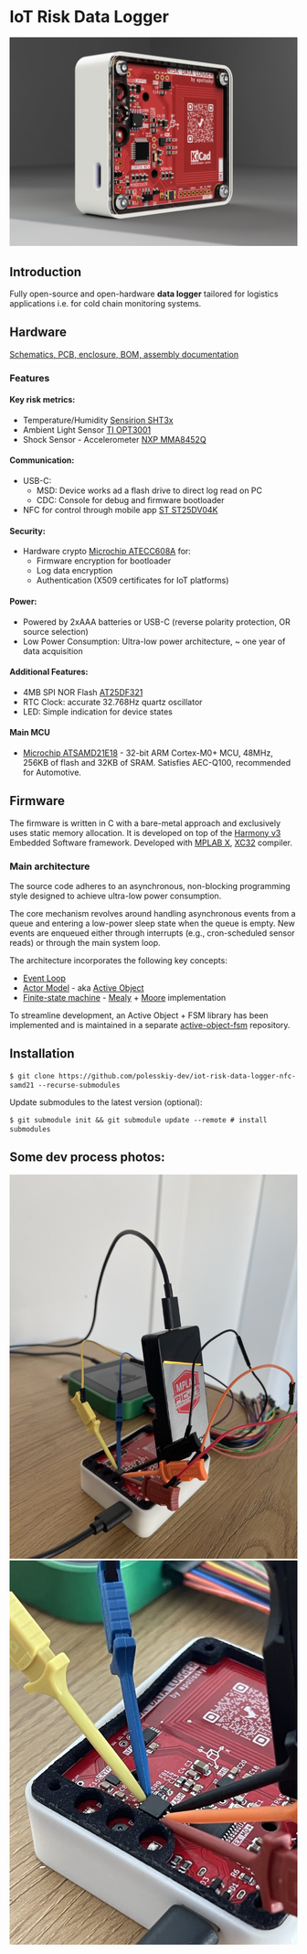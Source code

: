 # IoT Risk Data Logger

![](https://github.com/polesskiy-dev/iot-risk-data-logger-nfc-samd21-hardware/raw/main/docs/assets/logger-assembly_v7_2023-Aug-21_06-55-26PM-000_CustomizedView26145487162.png)

## Introduction
Fully open-source and open-hardware **data logger** tailored for logistics applications i.e. for cold chain monitoring systems.

## Hardware

[Schematics, PCB, enclosure, BOM, assembly documentation](https://github.com/polesskiy-dev/iot-risk-data-logger-nfc-samd21-hardware)

### Features

#### Key risk metrics:
- Temperature/Humidity [Sensirion SHT3x](https://sensirion.com/media/documents/213E6A3B/63A5A569/Datasheet_SHT3x_DIS.pdf)
- Ambient Light Sensor [TI OPT3001](https://www.ti.com/lit/ds/symlink/opt3001.pdf?ts=1694786594042&ref_url=https%253A%252F%252Fwww.ti.com%252Fproduct%252FOPT3001)
- Shock Sensor - Accelerometer [NXP MMA8452Q](https://www.nxp.com/docs/en/data-sheet/MMA8452Q.pdf)

#### Communication:
- USB-C:
    - MSD: Device works ad a flash drive to direct log read on PC
    - CDC: Console for debug and firmware bootloader
- NFC for control through mobile app [ST ST25DV04K](https://www.st.com/resource/en/datasheet/st25dv04k.pdf)

#### Security:
- Hardware crypto [Microchip ATECC608A](https://www.microchip.com/wwwproducts/en/ATECC608A) for:
    - Firmware encryption for bootloader
    - Log data encryption
    - Authentication (X509 certificates for IoT platforms)

#### Power:
- Powered by 2xAAA batteries or USB-C (reverse polarity protection, OR source selection)
- Low Power Consumption: Ultra-low power architecture, ~ one year of data acquisition

#### Additional Features:
- 4MB SPI NOR Flash [AT25DF321](https://www.mouser.com/catalog/specsheets/atmel_doc3669.pdf?_gl=1*5ifz1l*_ga*NTg5MTc1OTE2LjE2ODkwMTAyMDY.*_ga_15W4STQT4T*MTY5NDg2NDM4MS4yMS4wLjE2OTQ4NjQzODIuMC4wLjA.*_ga_1KQLCYKRX3*MTY5NDg2NDM4MS4yMS4wLjE2OTQ4NjQzODIuNTkuMC4w)
- RTC Clock: accurate 32.768Hz quartz oscillator
- LED: Simple indication for device states

#### Main MCU
- [Microchip ATSAMD21E18](https://www.microchip.com/en-us/product/atsamd21e18) - 32-bit ARM Cortex-M0+ MCU, 48MHz, 256KB of flash and 32KB of SRAM. Satisfies AEC-Q100, recommended for Automotive.

## Firmware

The firmware is written in C with a bare-metal approach and exclusively uses static memory allocation. It is developed on top of the [Harmony v3](https://www.microchip.com/en-us/tools-resources/configure/mplab-harmony) Embedded Software framework. Developed with [MPLAB X](https://www.microchip.com/en-us/tools-resources/develop/mplab-x-ide), [XC32](https://www.microchip.com/en-us/tools-resources/develop/mplab-xc-compilers) compiler.

### Main architecture

The source code adheres to an asynchronous, non-blocking programming style designed to achieve ultra-low power consumption.

The core mechanism revolves around handling asynchronous events from a queue and entering a low-power sleep state when the queue is empty. New events are enqueued either through interrupts (e.g., cron-scheduled sensor reads) or through the main system loop.

The architecture incorporates the following key concepts:
- [Event Loop](https://en.wikipedia.org/wiki/Event_loop)
- [Actor Model](https://en.wikipedia.org/wiki/Actor_model) - aka [Active Object](https://en.wikipedia.org/wiki/Active_object)
- [Finite-state machine](https://en.wikipedia.org/wiki/Finite-state_machine) - [Mealy](https://en.wikipedia.org/wiki/Mealy_machine) + [Moore](https://en.wikipedia.org/wiki/Moore_machine) implementation

To streamline development, an Active Object + FSM library has been implemented and is maintained in a separate [active-object-fsm](https://github.com/polesskiy-dev/active-object-fsm) repository.

## Installation
    
    $ git clone https://github.com/polesskiy-dev/iot-risk-data-logger-nfc-samd21 --recurse-submodules

Update submodules to the latest version (optional):

    $ git submodule init && git submodule update --remote # install submodules

## Some dev process photos:

![DB327772-9ED3-43A9-9017-51C4E369E922_1_105_c.jpeg](docs%2Fdev-process%2FDB327772-9ED3-43A9-9017-51C4E369E922_1_105_c.jpeg)
![A57A5346-DAB0-40F0-AA93-4D77E1BF0848_1_105_c.jpeg](docs%2Fdev-process%2FA57A5346-DAB0-40F0-AA93-4D77E1BF0848_1_105_c.jpeg)

